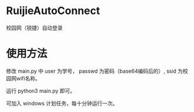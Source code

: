 # RuijieAutoConnect
校园网（锐捷）自动登录

# 使用方法
修改 main.py 中 user 为学号， passwd 为密码（base64编码后的）, ssid 为校园网wifi名称。

运行 python3 main.py 即可。

可加入 windows 计划任务，每十分钟运行一次。
